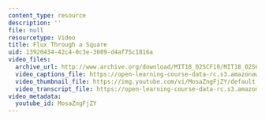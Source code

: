 ```yaml
---
content_type: resource
description: ''
file: null
resourcetype: Video
title: Flux Through a Square
uid: 13920434-42c4-0c3e-3089-d4af75c1816a
video_files:
  archive_url: http://www.archive.org/download/MIT18_02SCF10/MIT18_02SCF10Rec_57_300k.mp4
  video_captions_file: https://open-learning-course-data-rc.s3.amazonaws.com/18-02sc-multivariable-calculus-fall-2010/d10ca0f266bd501087dc03ba2c7b2bab_MosaZngFjZY.vtt
  video_thumbnail_file: https://img.youtube.com/vi/MosaZngFjZY/default.jpg
  video_transcript_file: https://open-learning-course-data-rc.s3.amazonaws.com/18-02sc-multivariable-calculus-fall-2010/6d179d2759a1375c51467f4dc498ad4c_MosaZngFjZY.pdf
video_metadata:
  youtube_id: MosaZngFjZY
---
```

